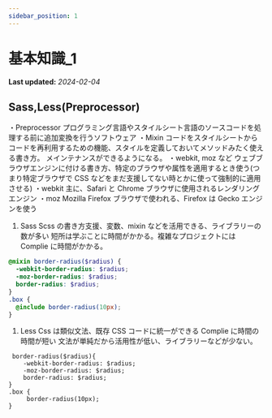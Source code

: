 ```yaml
---
sidebar_position: 1
---
```


# 基本知識_1

**Last updated:** _2024-02-04_

## Sass,Less(Preprocessor)

・Preprocessor
プログラミング言語やスタイルシート言語のソースコードを処理する前に追加変換を行うソフトウェア
・Mixin
コードをスタイルシートからコードを再利用するための機能、スタイルを定義しておいてメソッドみたく使える書き方。
メインテナンスができるようになる。
・webkit, moz など
ウェブブラウザエンジンに付ける書き方、特定のブラウザや属性を適用するとき使う(つまり特定ブラウザで CSS などをまだ支援してない時とかに使って強制的に適用させる)
・webkit
主に、Safari と Chrome ブラウザに使用されるレンダリングエンジン
・moz
Mozilla Firefox ブラウザで使われる、Firefox は Gecko エンジンを使う

1. Sass
   Scss の書き方支援、変数、mixin などを活用できる、ライブラリーの数が多い
   短所は学ぶことに時間がかかる。複雑なプロジェクトには Complie に時間がかかる。

```scss
@mixin border-radius($radius) {
  -webkit-border-radius: $radius;
  -moz-border-radius: $radius;
  border-radius: $radius;
}
.box {
  @include border-radius(10px);
}
```

1. Less
   Css は類似文法、既存 CSS コードに統一ができる Complie に時間の時間が短い
   文法が単純だから活用性が低い、ライブラリーなどが少ない。

```less
 border-radius($radius){
    -webkit-border-radius: $radius;
    -moz-border-radius: $radius;
    border-radius: $radius;
}
.box {
     border-radius(10px);
}
```
